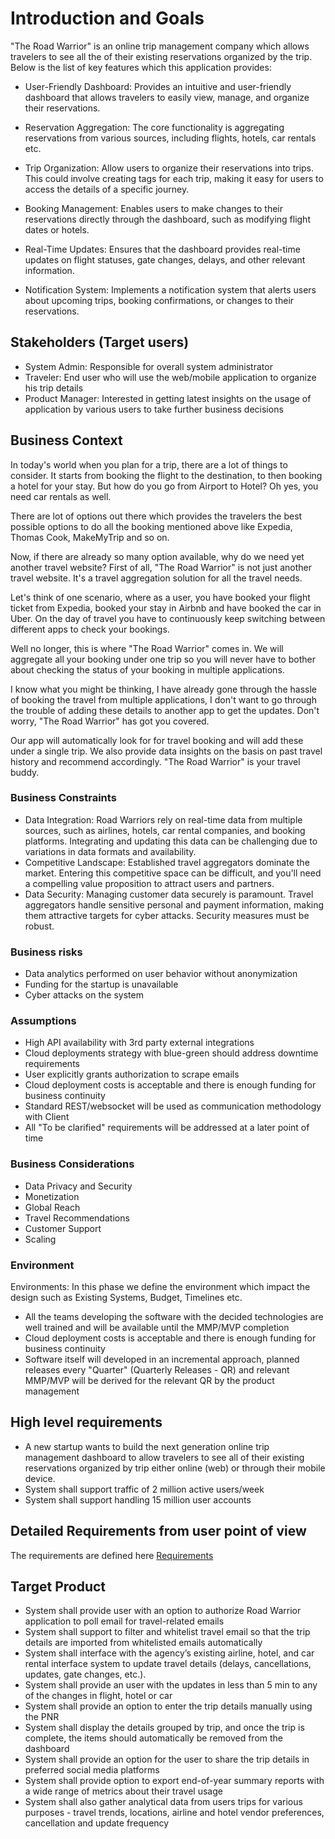 # Introduction and Goals

"The Road Warrior" is an online trip management company which allows travelers to see all the of their existing reservations organized by the trip. Below is the list of key features which this application provides:

- User-Friendly Dashboard: Provides an intuitive and user-friendly dashboard that allows travelers to easily view, manage, and organize their reservations.

- Reservation Aggregation: The core functionality is aggregating reservations from various sources, including flights, hotels, car rentals etc.

- Trip Organization: Allow users to organize their reservations into trips. This could involve creating tags for each trip, making it easy for users to access the details of a specific journey.

- Booking Management: Enables users to make changes to their reservations directly through the dashboard, such as modifying flight dates or hotels.

- Real-Time Updates: Ensures that the dashboard provides real-time updates on flight statuses, gate changes, delays, and other relevant information.

- Notification System: Implements a notification system that alerts users about upcoming trips, booking confirmations, or changes to their reservations.

## Stakeholders (Target users)

- System Admin: Responsible for overall system administrator
- Traveler: End user who will use the web/mobile application to organize his trip details
- Product Manager: Interested in getting latest insights on the usage of application by various users to take further business decisions

## Business Context

In today's world when you plan for a trip, there are a lot of things to consider. It starts from booking the flight to the destination, to then booking a hotel for your stay. But how do you go from Airport to Hotel? Oh yes, you need car rentals as well.

There are lot of options out there which provides the travelers the best possible options to do all the booking mentioned above like Expedia, Thomas Cook, MakeMyTrip and so on.

Now, if there are already so many option available, why do we need yet another travel website?
First of all, "The Road Warrior" is not just another travel website. It's a travel aggregation solution for all the travel needs.

Let's think of one scenario, where as a user, you have booked your flight ticket from Expedia, booked your stay in Airbnb and have booked the car in Uber. On the day of travel you have to continuously keep switching between different apps to check your bookings.

Well no longer, this is where "The Road Warrior" comes in. We will aggregate all your booking under one trip so you will never have to bother about checking the status of your booking in multiple applications.

I know what you might be thinking, I have already gone through the hassle of booking the travel from multiple applications, I don't want to go through the trouble of adding these details to another app to get the updates. Don't worry, "The Road Warrior" has got you covered.

Our app will automatically look for for travel booking and will add these under a single trip.
We also provide data insights on the basis on past travel history and recommend accordingly.
"The Road Warrior" is your  travel buddy.

### Business Constraints

- Data Integration: Road Warriors rely on real-time data from multiple sources, such as airlines, hotels, car rental companies, and booking platforms. Integrating and updating this data can be challenging due to variations in data formats and availability.
- Competitive Landscape: Established travel aggregators dominate the market. Entering this competitive space can be difficult, and you'll need a compelling value proposition to attract users and partners.
- Data Security: Managing customer data securely is paramount. Travel aggregators handle sensitive personal and payment information, making them attractive targets for cyber attacks. Security measures must be robust.

### Business risks

- Data analytics performed on user behavior without anonymization
- Funding for the startup is unavailable
- Cyber attacks on the system

### Assumptions

- High API availability with 3rd party external integrations
- Cloud deployments strategy with blue-green should address downtime requirements
- User explicitly grants authorization to scrape emails
- Cloud deployment costs is acceptable and there is enough funding for business continuity
- Standard REST/websocket will be used as communication methodology with Client
- All "To be clarified" requirements will be addressed at a later point of time

### Business Considerations

- Data Privacy and Security
- Monetization
- Global Reach
- Travel Recommendations
- Customer Support
- Scaling

### Environment

Environments: In this phase we define the environment which impact the design such as Existing Systems, Budget, Timelines etc.

- All the teams developing the software with the decided technologies are well trained and will be available until the MMP/MVP completion
- Cloud deployment costs is acceptable and there is enough funding for business continuity
- Software itself will developed in an incremental approach, planned releases every "Quarter" (Quarterly Releases - QR) and relevant MMP/MVP will be derived for the relevant QR by the product management

## High level requirements

- A new startup wants to build the next generation online trip management dashboard to allow travelers to see all of their existing reservations
organized by trip either online (web) or through their mobile device.
- System shall support traffic of 2 million active users/week
- System shall support handling 15 million user accounts

## Detailed Requirements from user point of view

The requirements are defined here [Requirements](Requirements.md)

## Target Product

- System shall provide user with an option to authorize Road Warrior application to poll email for travel-related emails
- System shall support to filter and whitelist travel email so that the trip details are imported from whitelisted emails automatically
- System shall interface with the agency’s existing airline, hotel, and car rental interface system to update travel details (delays, cancellations, updates, gate changes, etc.).
- System shall provide an user with the updates in less than 5 min to any of the changes in flight, hotel or car
- System shall provide an option to enter the trip details manually using the PNR
- System shall display the details grouped by trip, and once the trip is complete, the items should automatically be removed from the dashboard
- System shall provide an option for the user to share the trip details in preferred social media platforms
- System shall provide option to export end-of-year summary reports with a wide range of metrics about their travel usage
- System shall also gather analytical data from users trips for various purposes - travel trends, locations, airline and hotel vendor preferences, cancellation and update frequency
